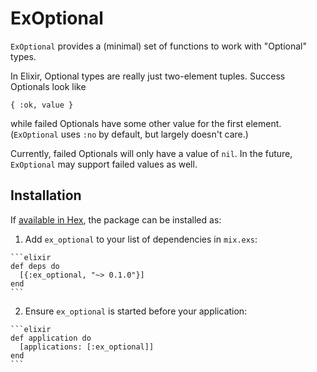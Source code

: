 # ExOptional

`ExOptional` provides a (minimal) set of functions to work with "Optional" types.

In Elixir, Optional types are really just two-element tuples.  Success Optionals look like

`{ :ok, value }`

while failed Optionals have some other value for the first element.  (`ExOptional` uses `:no` by default, but largely doesn't care.)

Currently, failed Optionals will only have a value of `nil`.  In the future, `ExOptional` may support failed values as well.

## Installation

If [available in Hex](https://hex.pm/docs/publish), the package can be installed as:

  1. Add `ex_optional` to your list of dependencies in `mix.exs`:

    ```elixir
    def deps do
      [{:ex_optional, "~> 0.1.0"}]
    end
    ```

  2. Ensure `ex_optional` is started before your application:

    ```elixir
    def application do
      [applications: [:ex_optional]]
    end
    ```

